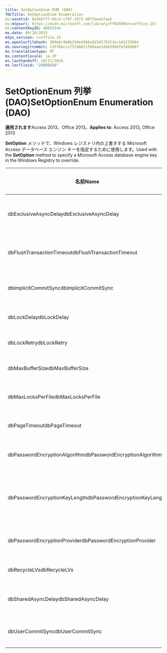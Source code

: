 ```yaml
---
title: SetOptionEnum 列挙 (DAO)
TOCTitle: SetOptionEnum Enumeration
ms:assetid: 0a26b7f7-b6cd-cf0f-1071-d872beeefaa5
ms:mtpsurl: https://msdn.microsoft.com/library/Ff845094(v=office.15)
ms:contentKeyID: 48543144
ms.date: 09/18/2015
mtps_version: v=office.15
ms.openlocfilehash: 369e6c9b8b259e4366e8258375253ec1d1235004
ms.sourcegitcommit: c557bbcccf37a6011f89aae1ddd399dfe549d087
ms.translationtype: MT
ms.contentlocale: ja-JP
ms.lasthandoff: 10/31/2018
ms.locfileid: "25883926"
---
```

# <a name="setoptionenum-enumeration-dao"></a><span data-ttu-id="99e59-102">SetOptionEnum 列挙 (DAO)</span><span class="sxs-lookup"><span data-stu-id="99e59-102">SetOptionEnum Enumeration (DAO)</span></span>


<span data-ttu-id="99e59-103">**適用されます**Access 2013、Office 2013。</span><span class="sxs-lookup"><span data-stu-id="99e59-103">**Applies to**: Access 2013, Office 2013</span></span>

<span data-ttu-id="99e59-104">**SetOption** メソッドで、Windows レジストリ内の上書きする Microsoft Access データベース エンジン キーを指定するために使用します。</span><span class="sxs-lookup"><span data-stu-id="99e59-104">Used with the **SetOption** method to specify a Microsoft Access database engine key in the Windows Registry to override.</span></span>

<table>
<colgroup>
<col style="width: 33%" />
<col style="width: 33%" />
<col style="width: 33%" />
</colgroup>
<thead>
<tr class="header">
<th><p><span data-ttu-id="99e59-105">名前</span><span class="sxs-lookup"><span data-stu-id="99e59-105">Name</span></span></p></th>
<th><p><span data-ttu-id="99e59-106">値</span><span class="sxs-lookup"><span data-stu-id="99e59-106">Value</span></span></p></th>
<th><p><span data-ttu-id="99e59-107">説明</span><span class="sxs-lookup"><span data-stu-id="99e59-107">Description</span></span></p></th>
</tr>
</thead>
<tbody>
<tr class="odd">
<td><p><span data-ttu-id="99e59-108">dbExclusiveAsyncDelay</span><span class="sxs-lookup"><span data-stu-id="99e59-108">dbExclusiveAsyncDelay</span></span></p></td>
<td><p><span data-ttu-id="99e59-109">60</span><span class="sxs-lookup"><span data-stu-id="99e59-109">60</span></span></p></td>
<td><p><span data-ttu-id="99e59-110">ExclusiveAsyncDelay キー。</span><span class="sxs-lookup"><span data-stu-id="99e59-110">The ExclusiveAsyncDelay key.</span></span></p></td>
</tr>
<tr class="even">
<td><p><span data-ttu-id="99e59-111">dbFlushTransactionTimeout</span><span class="sxs-lookup"><span data-stu-id="99e59-111">dbFlushTransactionTimeout</span></span></p></td>
<td><p><span data-ttu-id="99e59-112">66</span><span class="sxs-lookup"><span data-stu-id="99e59-112">66</span></span></p></td>
<td><p><span data-ttu-id="99e59-113">FlushTransactionTimeout キー。</span><span class="sxs-lookup"><span data-stu-id="99e59-113">The FlushTransactionTimeout key.</span></span></p></td>
</tr>
<tr class="odd">
<td><p><span data-ttu-id="99e59-114">dbImplicitCommitSync</span><span class="sxs-lookup"><span data-stu-id="99e59-114">dbImplicitCommitSync</span></span></p></td>
<td><p><span data-ttu-id="99e59-115">59</span><span class="sxs-lookup"><span data-stu-id="99e59-115">59</span></span></p></td>
<td><p><span data-ttu-id="99e59-116">ImplicitCommitSync キー。</span><span class="sxs-lookup"><span data-stu-id="99e59-116">The ImplicitCommitSync key.</span></span></p></td>
</tr>
<tr class="even">
<td><p><span data-ttu-id="99e59-117">dbLockDelay</span><span class="sxs-lookup"><span data-stu-id="99e59-117">dbLockDelay</span></span></p></td>
<td><p><span data-ttu-id="99e59-118">63</span><span class="sxs-lookup"><span data-stu-id="99e59-118">63</span></span></p></td>
<td><p><span data-ttu-id="99e59-119">LockDelay キー。</span><span class="sxs-lookup"><span data-stu-id="99e59-119">The LockDelay key.</span></span></p></td>
</tr>
<tr class="odd">
<td><p><span data-ttu-id="99e59-120">dbLockRetry</span><span class="sxs-lookup"><span data-stu-id="99e59-120">dbLockRetry</span></span></p></td>
<td><p><span data-ttu-id="99e59-121">57</span><span class="sxs-lookup"><span data-stu-id="99e59-121">57</span></span></p></td>
<td><p><span data-ttu-id="99e59-122">LockRetry キー。</span><span class="sxs-lookup"><span data-stu-id="99e59-122">The LockRetry key.</span></span></p></td>
</tr>
<tr class="even">
<td><p><span data-ttu-id="99e59-123">dbMaxBufferSize</span><span class="sxs-lookup"><span data-stu-id="99e59-123">dbMaxBufferSize</span></span></p></td>
<td><p><span data-ttu-id="99e59-124">8</span><span class="sxs-lookup"><span data-stu-id="99e59-124">8</span></span></p></td>
<td><p><span data-ttu-id="99e59-125">MaxBufferSize キー。</span><span class="sxs-lookup"><span data-stu-id="99e59-125">The MaxBufferSize key.</span></span></p></td>
</tr>
<tr class="odd">
<td><p><span data-ttu-id="99e59-126">dbMaxLocksPerFile</span><span class="sxs-lookup"><span data-stu-id="99e59-126">dbMaxLocksPerFile</span></span></p></td>
<td><p><span data-ttu-id="99e59-127">62</span><span class="sxs-lookup"><span data-stu-id="99e59-127">62</span></span></p></td>
<td><p><span data-ttu-id="99e59-128">MaxLocksPerFile キー。</span><span class="sxs-lookup"><span data-stu-id="99e59-128">The MaxLocksPerFile key.</span></span></p></td>
</tr>
<tr class="even">
<td><p><span data-ttu-id="99e59-129">dbPageTimeout</span><span class="sxs-lookup"><span data-stu-id="99e59-129">dbPageTimeout</span></span></p></td>
<td><p><span data-ttu-id="99e59-130">6</span><span class="sxs-lookup"><span data-stu-id="99e59-130">6</span></span></p></td>
<td><p><span data-ttu-id="99e59-131">PageTimeout キー。</span><span class="sxs-lookup"><span data-stu-id="99e59-131">The PageTimeout key.</span></span></p></td>
</tr>
<tr class="odd">
<td><p><span data-ttu-id="99e59-132">dbPasswordEncryptionAlgorithm</span><span class="sxs-lookup"><span data-stu-id="99e59-132">dbPasswordEncryptionAlgorithm</span></span></p></td>
<td><p><span data-ttu-id="99e59-133">81</span><span class="sxs-lookup"><span data-stu-id="99e59-133">81</span></span></p></td>
<td><p><span data-ttu-id="99e59-134">暗号化アルゴリズムの名前。</span><span class="sxs-lookup"><span data-stu-id="99e59-134">The name of the encryption algorithm.</span></span></p></td>
</tr>
<tr class="even">
<td><p><span data-ttu-id="99e59-135">dbPasswordEncryptionKeyLength</span><span class="sxs-lookup"><span data-stu-id="99e59-135">dbPasswordEncryptionKeyLength</span></span></p></td>
<td><p><span data-ttu-id="99e59-136">82</span><span class="sxs-lookup"><span data-stu-id="99e59-136">82</span></span></p></td>
<td><p><span data-ttu-id="99e59-p101">暗号化キーの長さ。40 から始まる 8 の倍数である必要があります。</span><span class="sxs-lookup"><span data-stu-id="99e59-p101">The encryption key length. Must be a multiple of 8, starting at 40.</span></span></p></td>
</tr>
<tr class="odd">
<td><p><span data-ttu-id="99e59-139">dbPasswordEncryptionProvider</span><span class="sxs-lookup"><span data-stu-id="99e59-139">dbPasswordEncryptionProvider</span></span></p></td>
<td><p><span data-ttu-id="99e59-140">80</span><span class="sxs-lookup"><span data-stu-id="99e59-140">80</span></span></p></td>
<td><p><span data-ttu-id="99e59-141">暗号化プロバイダーの名前。</span><span class="sxs-lookup"><span data-stu-id="99e59-141">The name of the encryption provider.</span></span></p></td>
</tr>
<tr class="even">
<td><p><span data-ttu-id="99e59-142">dbRecycleLVs</span><span class="sxs-lookup"><span data-stu-id="99e59-142">dbRecycleLVs</span></span></p></td>
<td><p><span data-ttu-id="99e59-143">65</span><span class="sxs-lookup"><span data-stu-id="99e59-143">65</span></span></p></td>
<td><p><span data-ttu-id="99e59-144">RecycleLVs キー。</span><span class="sxs-lookup"><span data-stu-id="99e59-144">The RecycleLVs key.</span></span></p></td>
</tr>
<tr class="odd">
<td><p><span data-ttu-id="99e59-145">dbSharedAsyncDelay</span><span class="sxs-lookup"><span data-stu-id="99e59-145">dbSharedAsyncDelay</span></span></p></td>
<td><p><span data-ttu-id="99e59-146">61</span><span class="sxs-lookup"><span data-stu-id="99e59-146">61</span></span></p></td>
<td><p><span data-ttu-id="99e59-147">SharedAsyncDelay キー。</span><span class="sxs-lookup"><span data-stu-id="99e59-147">The SharedAsyncDelay key.</span></span></p></td>
</tr>
<tr class="even">
<td><p><span data-ttu-id="99e59-148">dbUserCommitSync</span><span class="sxs-lookup"><span data-stu-id="99e59-148">dbUserCommitSync</span></span></p></td>
<td><p><span data-ttu-id="99e59-149">58</span><span class="sxs-lookup"><span data-stu-id="99e59-149">58</span></span></p></td>
<td><p><span data-ttu-id="99e59-150">UserCommitSync キー。</span><span class="sxs-lookup"><span data-stu-id="99e59-150">The UserCommitSync key.</span></span></p></td>
</tr>
</tbody>
</table>

